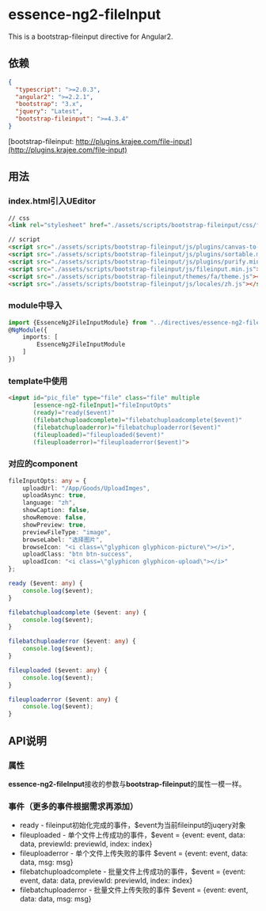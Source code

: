 # essence-ng2-fileInput

This is a bootstrap-fileinput directive for Angular2.

## 依赖
```json
{
  "typescript": ">=2.0.3",
  "angular2": ">=2.2.1",
  "bootstrap": "3.x",
  "jquery": "Latest",
  "bootstrap-fileinput": ">=4.3.4"
}
```

[bootstrap-fileinput: http://plugins.krajee.com/file-input](http://plugins.krajee.com/file-input)

## 用法

### index.html引入UEditor
```html
// css
<link rel="stylesheet" href="./assets/scripts/bootstrap-fileinput/css/fileinput.min.css">

// script
<script src="./assets/scripts/bootstrap-fileinput/js/plugins/canvas-to-blob.min.js"></script>
<script src="./assets/scripts/bootstrap-fileinput/js/plugins/sortable.min.js"></script>
<script src="./assets/scripts/bootstrap-fileinput/js/plugins/purify.min.js"></script>
<script src="./assets/scripts/bootstrap-fileinput/js/fileinput.min.js"></script>
<script src="./assets/scripts/bootstrap-fileinput/themes/fa/theme.js"></script>
<script src="./assets/scripts/bootstrap-fileinput/js/locales/zh.js"></script>
```

### module中导入
```typescript
import {EssenceNg2FileInputModule} from "../directives/essence-ng2-fileInput";
@NgModule({
    imports: [
        EssenceNg2FileInputModule
    ]
})
```

### template中使用
```html
<input id="pic_file" type="file" class="file" multiple
       [essence-ng2-fileInput]="fileInputOpts"
       (ready)="ready($event)"
       (filebatchuploadcomplete)="filebatchuploadcomplete($event)"
       (filebatchuploaderror)="filebatchuploaderror($event)"
       (fileuploaded)="fileuploaded($event)"
       (fileuploaderror)="fileuploaderror($event)">
```

### 对应的component
```typescript
fileInputOpts: any = {
    uploadUrl: "/App/Goods/UploadImges",
    uploadAsync: true,
    language: "zh",
    showCaption: false,
    showRemove: false,
    showPreview: true,
    previewFileType: "image",
    browseLabel: "选择图片",
    browseIcon: "<i class=\"glyphicon glyphicon-picture\"></i>",
    uploadClass: "btn btn-success",
    uploadIcon: "<i class=\"glyphicon glyphicon-upload\"></i>"
};

ready ($event: any) {
    console.log($event);
}

filebatchuploadcomplete ($event: any) {
    console.log($event);
}

filebatchuploaderror ($event: any) {
    console.log($event);
}

fileuploaded ($event: any) {
    console.log($event);
}

fileuploaderror ($event: any) {
    console.log($event);
}
```

## API说明

### 属性

**essence-ng2-fileInput**接收的参数与**bootstrap-fileinput**的属性一模一样。

### 事件（更多的事件根据需求再添加）

- ready - fileinput初始化完成的事件，$event为当前fileinput的juqery对象
- fileuploaded - 单个文件上传成功的事件，$event = {event: event, data: data, previewId: previewId, index: index}
- fileuploaderror - 单个文件上传失败的事件 $event = {event: event, data: data, msg: msg}
- filebatchuploadcomplete - 批量文件上传成功的事件，$event = {event: event, data: data, previewId: previewId, index: index}
- filebatchuploaderror - 批量文件上传失败的事件 $event = {event: event, data: data, msg: msg}
